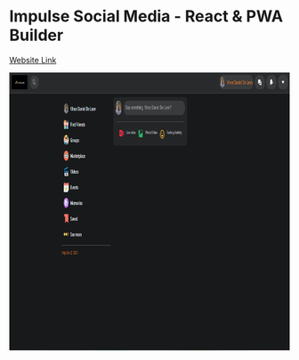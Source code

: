# Impulse Social Media - React & PWA Builder


[Website Link](https://impulsesocialmedia.netlify.app)

<img src="img/1.png" width="1200" height="500" >
